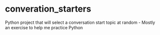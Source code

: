 # converation_starters
Python project that will select a conversation start topic at random - Mostly an exercise to help me practice Python
